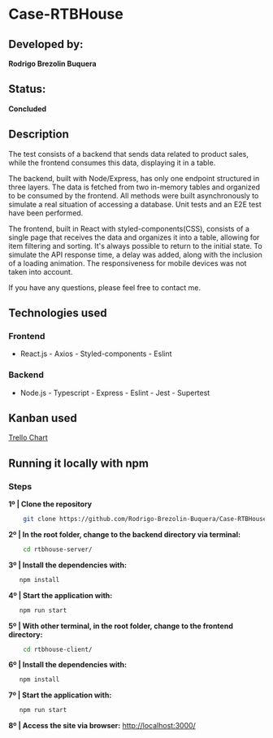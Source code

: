 # Case-RTBHouse

## Developed by:
**Rodrigo Brezolin Buquera**

## Status:
**Concluded**

## Description
The test consists of a backend that sends data related to product sales, while the frontend consumes this data, displaying it in a table.

The backend, built with Node/Express, has only one endpoint structured in three layers. The data is fetched from two in-memory tables and organized to be consumed by the frontend. All methods were built asynchronously to simulate a real situation of accessing a database. Unit tests and an E2E test have been performed.

The frontend, built in React with styled-components(CSS), consists of a single page that receives the data and organizes it into a table, allowing for item filtering and sorting. It's always possible to return to the initial state. To simulate the API response time, a delay was added, along with the inclusion of a loading animation. The responsiveness for mobile devices was not taken into account.

If you have any questions, please feel free to contact me.

## Technologies used
### Frontend 
- React.js - Axios  - Styled-components - Eslint

### Backend 
- Node.js - Typescript - Express - Eslint - Jest - Supertest

## Kanban used
[Trello Chart](https://trello.com/b/7OrNGHoE/case-rtb-house-rodrigo-brezolin)

## Running it locally with npm  

### Steps
**1º | Clone the repository**
```bash
    git clone https://github.com/Rodrigo-Brezolin-Buquera/Case-RTBHouse.git
```
**2º | In the root folder, change to the backend directory via terminal:**
```bash
    cd rtbhouse-server/ 
```
**3º | Install the dependencies with:**
```bash
   npm install
```
**4º | Start the application with:**
```bash
   npm run start
```
**5º | With other terminal, in the root folder, change to the frontend directory:**
```bash
    cd rtbhouse-client/
```
**6º | Install the dependencies with:**
```bash
   npm install
```  
**7º | Start the application with:**
```bash
   npm run start
```
**8º | Access the site via browser:**
[http://localhost:3000/](http://localhost:3000/)
